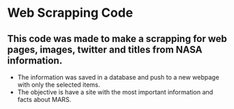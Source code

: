 # Web Scrapping Code
## This code was made to make a scrapping for web pages, images, twitter and titles from NASA information. 
- The information was saved in a database  and push to a new webpage with only the selected items.
- The objective is have a site with the most important information and facts about MARS.
